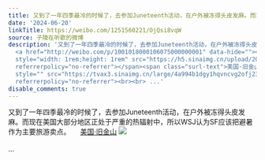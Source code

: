 ```yaml
---
title: 又到了一年四季最冷的时候了，去参加Juneteenth活动，在户外被冻得头皮发麻。而现在美国大部分地区正处于严重的热辐射中，所以WSJ认为SF应该把避暑作为主要旅游...
date: '2024-06-20'
linkTitle: https://weibo.com/1251560221/OjQsi8vqW
source: 子陵在听歌的微博
description: '又到了一年四季最冷的时候了，去参加Juneteenth活动，在户外被冻得头皮发麻。而现在美国大部分地区正处于严重的热辐射中，所以WSJ认为SF应该把避暑作为主要旅游卖点。
  <a href="http://weibo.com/p/1001018000106075000000001" data-hide=""><span class="url-icon"><img
  style="width: 1rem;height: 1rem" src="https://h5.sinaimg.cn/upload/2015/09/25/3/timeline_card_small_location_default.png"
  referrerpolicy="no-referrer"></span><span class="surl-text">美国·旧金山</span></a> <img
  style="" src="https://tvax3.sinaimg.cn/large/4a994b1dgy1hqvncvg2ofj23eb4df4qp.jpg"
  referrerpolicy="no-referrer"><br><br> ...'
disable_comments: true
---
```

又到了一年四季最冷的时候了，去参加Juneteenth活动，在户外被冻得头皮发麻。而现在美国大部分地区正处于严重的热辐射中，所以WSJ认为SF应该把避暑作为主要旅游卖点。 <a href="http://weibo.com/p/1001018000106075000000001" data-hide=""><span class="url-icon"><img style="width: 1rem;height: 1rem" src="https://h5.sinaimg.cn/upload/2015/09/25/3/timeline_card_small_location_default.png" referrerpolicy="no-referrer"></span><span class="surl-text">美国·旧金山</span></a> <img style="" src="https://tvax3.sinaimg.cn/large/4a994b1dgy1hqvncvg2ofj23eb4df4qp.jpg" referrerpolicy="no-referrer"><br><br> ...